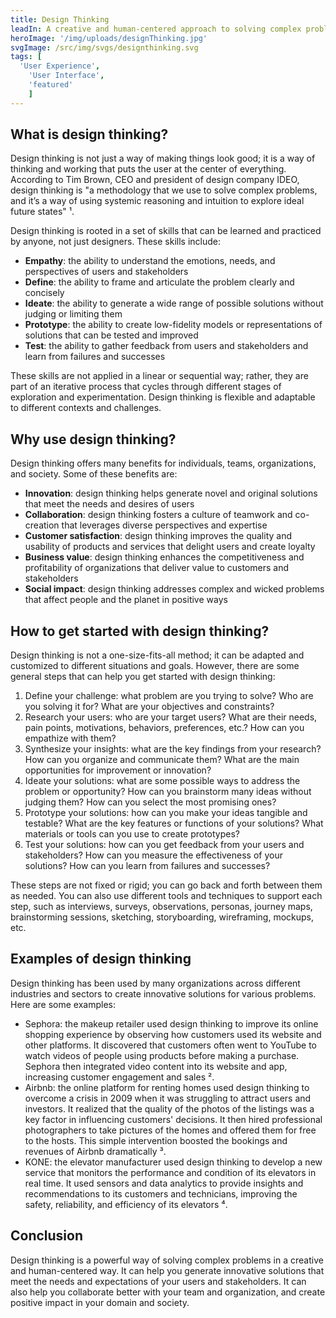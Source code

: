 ```yaml
---
title: Design Thinking
leadIn: A creative and human-centered approach to solving complex problems.
heroImage: '/img/uploads/designThinking.jpg'
svgImage: /src/img/svgs/designthinking.svg
tags: [
  'User Experience',
	'User Interface',
	'featured'
	]
---
```


## What is design thinking?

Design thinking is not just a way of making things look good; it is a way of thinking and working that puts the user at the center of everything. According to Tim Brown, CEO and president of design company IDEO, design thinking is "a methodology that we use to solve complex problems, and it’s a way of using systemic reasoning and intuition to explore ideal future states" ¹.


Design thinking is rooted in a set of skills that can be learned and practiced by anyone, not just designers. These skills include:

- **Empathy**: the ability to understand the emotions, needs, and perspectives of users and stakeholders
- **Define**: the ability to frame and articulate the problem clearly and concisely
- **Ideate**: the ability to generate a wide range of possible solutions without judging or limiting them
- **Prototype**: the ability to create low-fidelity models or representations of solutions that can be tested and improved
- **Test**: the ability to gather feedback from users and stakeholders and learn from failures and successes

These skills are not applied in a linear or sequential way; rather, they are part of an iterative process that cycles through different stages of exploration and experimentation. Design thinking is flexible and adaptable to different contexts and challenges.

## Why use design thinking?

Design thinking offers many benefits for individuals, teams, organizations, and society. Some of these benefits are:

- **Innovation**: design thinking helps generate novel and original solutions that meet the needs and desires of users
- **Collaboration**: design thinking fosters a culture of teamwork and co-creation that leverages diverse perspectives and expertise
- **Customer satisfaction**: design thinking improves the quality and usability of products and services that delight users and create loyalty
- **Business value**: design thinking enhances the competitiveness and profitability of organizations that deliver value to customers and stakeholders
- **Social impact**: design thinking addresses complex and wicked problems that affect people and the planet in positive ways

## How to get started with design thinking?

Design thinking is not a one-size-fits-all method; it can be adapted and customized to different situations and goals. However, there are some general steps that can help you get started with design thinking:

1. Define your challenge: what problem are you trying to solve? Who are you solving it for? What are your objectives and constraints?
2. Research your users: who are your target users? What are their needs, pain points, motivations, behaviors, preferences, etc.? How can you empathize with them?
3. Synthesize your insights: what are the key findings from your research? How can you organize and communicate them? What are the main opportunities for improvement or innovation?
4. Ideate your solutions: what are some possible ways to address the problem or opportunity? How can you brainstorm many ideas without judging them? How can you select the most promising ones?
5. Prototype your solutions: how can you make your ideas tangible and testable? What are the key features or functions of your solutions? What materials or tools can you use to create prototypes?
6. Test your solutions: how can you get feedback from your users and stakeholders? How can you measure the effectiveness of your solutions? How can you learn from failures and successes?

These steps are not fixed or rigid; you can go back and forth between them as needed. You can also use different tools and techniques to support each step, such as interviews, surveys, observations, personas, journey maps, brainstorming sessions, sketching, storyboarding, wireframing, mockups, etc.

## Examples of design thinking

Design thinking has been used by many organizations across different industries and sectors to create innovative solutions for various problems. Here are some examples:

- Sephora: the makeup retailer used design thinking to improve its online shopping experience by observing how customers used its website and other platforms. It discovered that customers often went to YouTube to watch videos of people using products before making a purchase. Sephora then integrated video content into its website and app, increasing customer engagement and sales ².
- Airbnb: the online platform for renting homes used design thinking to overcome a crisis in 2009 when it was struggling to attract users and investors. It realized that the quality of the photos of the listings was a key factor in influencing customers' decisions. It then hired professional photographers to take pictures of the homes and offered them for free to the hosts. This simple intervention boosted the bookings and revenues of Airbnb dramatically ³.
- KONE: the elevator manufacturer used design thinking to develop a new service that monitors the performance and condition of its elevators in real time. It used sensors and data analytics to provide insights and recommendations to its customers and technicians, improving the safety, reliability, and efficiency of its elevators ⁴.

## Conclusion

Design thinking is a powerful way of solving complex problems in a creative and human-centered way. It can help you generate innovative solutions that meet the needs and expectations of your users and stakeholders. It can also help you collaborate better with your team and organization, and create positive impact in your domain and society.





